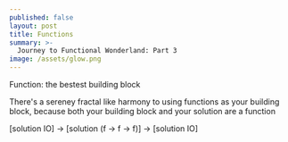 ```yaml
---
published: false
layout: post
title: Functions
summary: >-
  Journey to Functional Wonderland: Part 3
image: /assets/glow.png
---
```


Function: the bestest building block

There's a sereney fractal like harmony to using functions as your building block, because both your building block and your solution are a function




[solution IO] → [solution (f → f → f)] → [solution IO]